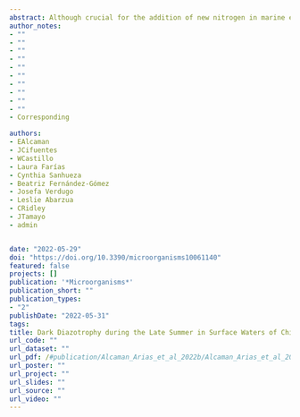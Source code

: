 ```yaml
---
abstract: Although crucial for the addition of new nitrogen in marine ecosystems, dinitrogen (N2) fixation remains an understudied process, especially under dark conditions and in polar coastal areas, such as the West Antarctic Peninsula (WAP). New measurements of light and dark N2 fixation rates in parallel with carbon (C) fixation rates, as well as analysis of the genetic marker nifH for diazotrophic organisms, were conducted during the late summer in the coastal waters of Chile Bay, South Shetland Islands, WAP. During six late summers (February 2013 to 2019), Chile Bay was characterized by high NO3&minus; concentrations (~20 &micro;M) and an NH4+ content that remained stable near 0.5 &micro;M. The N:P ratio was approximately 14.1, thus close to that of the Redfield ratio (16:1). The presence of Cluster I and Cluster III nifH gene sequences closely related to Alpha-, Delta- and, to a lesser extent, Gammaproteobacteria, suggests that chemosynthetic and heterotrophic bacteria are primarily responsible for N2 fixation in the bay. Photosynthetic carbon assimilation ranged from 51.18 to 1471 nmol C L&minus;1 d&minus;1, while dark chemosynthesis ranged from 9.24 to 805 nmol C L&minus;1 d&minus;1. N2 fixation rates were higher under dark conditions (up to 45.40 nmol N L&minus;1 d&minus;1) than under light conditions (up to 7.70 nmol N L&minus;1 d&minus;1), possibly contributing more than 37% to new nitrogen-based production (&ge;2.5 g N m&minus;2 y&minus;1). Of all the environmental factors measured, only PO43- exhibited a significant correlation with C and N2 rates, being negatively correlated (p &lt; 0.05) with dark chemosynthesis and N2 fixation under the light condition, revealing the importance of the N:P ratio for these processes in Chile Bay. This significant contribution of N2 fixation expands the ubiquity and biological potential of these marine chemosynthetic diazotrophs. As such, this process should be considered along with the entire N cycle when further reviewing highly productive Antarctic coastal waters and the diazotrophic potential of the global marine ecosystem.
author_notes:
- ""
- ""
- ""
- ""
- ""
- ""
- ""
- ""
- ""
- ""
- Corresponding

authors:
- EAlcaman
- JCifuentes
- WCastillo
- Laura Farías
- Cynthia Sanhueza
- Beatriz Fernández-Gómez
- Josefa Verdugo
- Leslie Abarzua
- CRidley
- JTamayo
- admin


date: "2022-05-29"
doi: "https://doi.org/10.3390/microorganisms10061140"
featured: false
projects: []
publication: '*Microorganisms*'
publication_short: ""
publication_types:
- "2"
publishDate: "2022-05-31"
tags:
title: Dark Diazotrophy during the Late Summer in Surface Waters of Chile Bay, West Antarctic Peninsula
url_code: ""
url_dataset: ""
url_pdf: /#publication/Alcaman_Arias_et_al_2022b/Alcaman_Arias_et_al_2022b.pdf
url_poster: ""
url_project: ""
url_slides: ""
url_source: ""
url_video: ""
---
```


